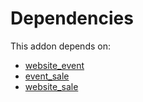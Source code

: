 # Dependencies

This addon depends on:

- [website_event](../../odoo-bringout-oca-ocb-website_event)
- [event_sale](../../odoo-bringout-oca-ocb-event_sale)
- [website_sale](../../odoo-bringout-oca-ocb-website_sale)
